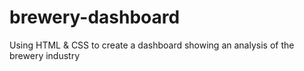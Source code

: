 # brewery-dashboard
Using HTML &amp; CSS to create a dashboard showing an analysis of the brewery industry

